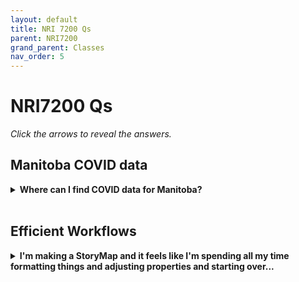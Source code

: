 ```yaml
---
layout: default
title: NRI 7200 Qs
parent: NRI7200
grand_parent: Classes
nav_order: 5
---
```

# NRI7200 Qs

*Click the arrows to reveal the answers.*

## Manitoba COVID data
<details>
<summary><strong>Where can I find COVID data for Manitoba?</strong></summary>There are many options for accessing this data. The province's [open data portal](https://geoportal.gov.mb.ca/) is the authoritative source.</details>
<br>


## Efficient Workflows
<details>
<summary><strong>I'm making a StoryMap and it feels like I'm spending all my time formatting things and adjusting properties and starting over...</strong></summary>It is a fidgety process, the best thing to do is to make a plan based on the message you want to communicate before you start and then stick to it.</details>

  


